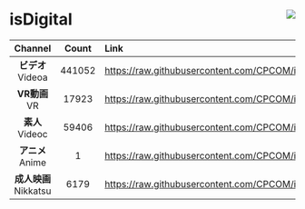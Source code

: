 # isDigital <img align="right" src="https://img.shields.io/github/last-commit/CPCOM/isDigital"/>  
  
| Channel | Count | Link |  
| :-----: | :---: | :--- |  
|**ビデオ**<br />Videoa | 441052 | https://raw.githubusercontent.com/CPCOM/isDigital/main/Videoa.txt |  
|**VR動画**<br />VR | 17923 | https://raw.githubusercontent.com/CPCOM/isDigital/main/VR.txt |  
|**素人**<br />Videoc | 59406 | https://raw.githubusercontent.com/CPCOM/isDigital/main/Videoc.txt |  
|**アニメ**<br />Anime | 1 | https://raw.githubusercontent.com/CPCOM/isDigital/main/Anime.txt |  
|**成人映画**<br />Nikkatsu | 6179 | https://raw.githubusercontent.com/CPCOM/isDigital/main/Nikkatsu.txt |  